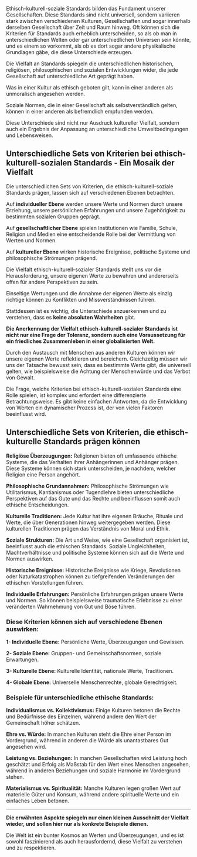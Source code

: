 Ethisch-kulturell-soziale Standards bilden das Fundament unserer Gesellschaften. Diese Standards sind nicht universell, sondern variieren stark zwischen verschiedenen Kulturen, Gesellschaften und sogar innerhalb derselben Gesellschaft über Zeit und Raum hinweg. Oft können sich die Kriterien für Standards auch erheblich unterscheiden, so als ob man in unterschiedlichen Welten oder gar unterschiedlichen Universen sein könnte, und es einem so vorkommt, als ob es dort sogar andere  physikalische Grundlagen gäbe, die diese Unterschiede erzeugen.

Die Vielfalt an Standards spiegeln die unterschiedlichen historischen, religiösen, philosophischen und sozialen Entwicklungen wider, die jede Gesellschaft auf unterschiedliche Art geprägt haben. 

Was in einer Kultur als ethisch geboten gilt, kann in einer anderen als unmoralisch angesehen werden. 

Soziale Normen, die in einer Gesellschaft als selbstverständlich gelten, können in einer anderen als befremdlich empfunden werden. 

Diese Unterschiede sind nicht nur Ausdruck kultureller Vielfalt, sondern auch ein Ergebnis der Anpassung an unterschiedliche Umweltbedingungen und Lebensweisen.

## Unterschiedliche Sets von Kriterien bei ethisch-kulturell-sozialen Standards \- Ein Mosaik der Vielfalt

Die unterschiedlichen Sets von Kriterien, die ethisch-kulturell-soziale Standards prägen, lassen sich auf verschiedenen Ebenen betrachten. 

Auf **individueller Ebene** werden unsere Werte und Normen durch unsere Erziehung, unsere persönlichen Erfahrungen und unsere Zugehörigkeit zu bestimmten sozialen Gruppen geprägt. 

Auf **gesellschaftlicher Ebene** spielen Institutionen wie Familie, Schule, Religion und Medien eine entscheidende Rolle bei der Vermittlung von Werten und Normen. 

Auf **kultureller Ebene** wirken historische Ereignisse, politische Systeme und philosophische Strömungen prägend.

Die Vielfalt ethisch-kulturell-sozialer Standards stellt uns vor die Herausforderung, unsere eigenen Werte zu bewahren und andererseits offen für andere Perspektiven zu sein. 

Einseitige Wertungen und die Annahme der eigenen Werte als einzig richtige können zu Konflikten und Missverständnissen führen. 

Stattdessen ist es wichtig, die Unterschiede anzuerkennen und zu verstehen, dass es **keine absoluten Wahrheiten** gibt.

**Die Anerkennung der Vielfalt ethisch-kulturell-sozialer Standards ist nicht nur eine Frage der Toleranz, sondern auch eine Voraussetzung für ein friedliches Zusammenleben in einer globalisierten Welt.** 

Durch den Austausch mit Menschen aus anderen Kulturen können wir unsere eigenen Werte reflektieren und bereichern. Gleichzeitig müssen wir uns der Tatsache bewusst sein, dass es bestimmte Werte gibt, die universell gelten, wie beispielsweise die Achtung der Menschenwürde und das Verbot von Gewalt.

Die Frage, welche Kriterien bei ethisch-kulturell-sozialen Standards eine Rolle spielen, ist komplex und erfordert eine differenzierte Betrachtungsweise. Es gibt keine einfachen Antworten, da die Entwicklung von Werten ein dynamischer Prozess ist, der von vielen Faktoren beeinflusst wird.

## Unterschiedliche Sets von Kriterien, die ethisch-kulturelle Standards prägen können

**Religiöse Überzeugungen:** Religionen bieten oft umfassende ethische Systeme, die das Verhalten ihrer Anhängerinnen und Anhänger prägen. Diese Systeme können sich stark unterscheiden, je nachdem, welcher Religion eine Person angehört.

**Philosophische Grundannahmen:** Philosophische Strömungen wie Utilitarismus, Kantianismus oder Tugendlehre bieten unterschiedliche Perspektiven auf das Gute und das Rechte und beeinflussen somit auch ethische Entscheidungen.

**Kulturelle Traditionen:** Jede Kultur hat ihre eigenen Bräuche, Rituale und Werte, die über Generationen hinweg weitergegeben werden. Diese kulturellen Traditionen prägen das Verständnis von Moral und Ethik.

**Soziale Strukturen:** Die Art und Weise, wie eine Gesellschaft organisiert ist, beeinflusst auch die ethischen Standards. Soziale Ungleichheiten, Machtverhältnisse und politische Systeme können sich auf die Werte und Normen auswirken.

**Historische Ereignisse:** Historische Ereignisse wie Kriege, Revolutionen oder Naturkatastrophen können zu tiefgreifenden Veränderungen der ethischen Vorstellungen führen.

**Individuelle Erfahrungen:** Persönliche Erfahrungen prägen unsere Werte und Normen. So können beispielsweise traumatische Erlebnisse zu einer veränderten Wahrnehmung von Gut und Böse führen.

### 

### Diese Kriterien können sich auf verschiedene Ebenen auswirken:

**1- Individuelle Ebene:** Persönliche Werte, Überzeugungen und Gewissen.

**2- Soziale Ebene:** Gruppen- und Gemeinschaftsnormen, soziale Erwartungen.

**3- Kulturelle Ebene:** Kulturelle Identität, nationale Werte, Traditionen.

**4- Globale Ebene:** Universelle Menschenrechte, globale Gerechtigkeit.

### 

### Beispiele für unterschiedliche ethische Standards:

**Individualismus vs. Kollektivismus:** Einige Kulturen betonen die Rechte und Bedürfnisse des Einzelnen, während andere den Wert der Gemeinschaft höher schätzen.

**Ehre vs. Würde:** In manchen Kulturen steht die Ehre einer Person im Vordergrund, während in anderen die Würde als unantastbares Gut angesehen wird.

**Leistung vs. Beziehungen:** In manchen Gesellschaften wird Leistung hoch geschätzt und Erfolg als Maßstab für den Wert eines Menschen angesehen, während in anderen Beziehungen und soziale Harmonie im Vordergrund stehen.

**Materialismus vs. Spiritualität:** Manche Kulturen legen großen Wert auf materielle Güter und Konsum, während andere spirituelle Werte und ein einfaches Leben betonen.

---

**Die erwähnten Aspekte spiegeln nur einen kleinen Ausschnitt der Vielfalt wieder, und sollen hier nur als konkrete Beispiele dienen.** 

Die Welt ist ein bunter Kosmos an Werten und Überzeugungen, und es ist sowohl faszinierend als auch herausfordernd, diese Vielfalt zu verstehen und zu respektieren.

